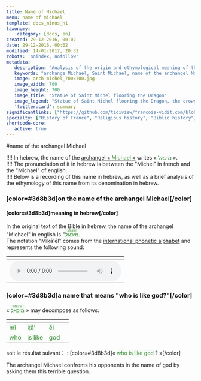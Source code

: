 ```yaml
---
title: Name of Michael
menu: name of michael
template: docs_minus_h1
taxonomy:
    category: [docs, en]
created: 29-12-2016, 00:02
date: 29-12-2016, 00:02
modified: 14-01-2017, 20:32
robots: 'noindex, nofollow'
metadata:
   description: "Analysis of the origin and ethymological meaning of the name of Archangel Michael from its name in Hebrew"
   keywords: "archange Michael, Saint Michael, name of the archangel Michael, hebrew, origin of the name of Saint Michael"
   image: arch-michel_700x700.jpg
   image_width: 700
   image_height: 700
   image_title: "Statue of Saint Michel flooring the Dragon"
   image_legend: "Statue of Saint Michel flooring the Dragon, the crowning sculpture of the Mont-Saint-Michel Abbey and carried out by Emmanuel Fremiet"
   'twitter:card': summary
significantlinks: ["https://github.com/tidiview/francois-vidit.com/blob/develop/user/sites/docs/pages/01.home/04.mont-saint-michel/arch-michel/01.nom/docs.en.md", "https://en.wikipedia.org/wiki/International_Phonetic_Alphabet", "https://en.wikipedia.org/wiki/Michael_(archangel)"]
specialty: ["History of France", "Religious history", "Biblic history", "New Testament", "Revelation", "Archangel Michael", "Saint Michael", "Mont-Saint-Michel", "Mount Saint Michael"]
shortcode-core:
   active: true
---
```

#name of the archangel Michael


!!!! In hebrew, the name of the [archangel « <span style="color:#3d8b3d;">Michael</span> »][1] writes « <span lang="he" style="color:#3d8b3d;">מיכאל</span> ».  
!!!! The pronunciation of it in hebrew is between the "Michel" in french and the "Michael" of english.  
!!!! Below is a recording of this name in hebrew, as well as a brief analysis of the ethymology of this name from its denomination in hebrew.  

### [color=#3d8b3d]on the name of the archangel Michael[/color]

#### [color=#3d8b3d]meaning in hebrew[/color]

In the original text of the Bible in hebrew, the name of the archangel "Michael" in english is "<ruby><rb><span style="background:#f1f9f1;color:#3d8b3d;" lang="he">מיכאל</span></rb><rt><span style="background:#f1f9f1;color:#3d8b3d;">Mîḵā'ēl</span></rt></ruby>.  
The notation "Mîḵā'ēl" comes from the [international phonetic alphabet][2] and represents the following sound:      

| <span hidden>hidden</span> |
| -------------------------- |
| ![enregistrement de la prononciation de מיכאל en hébreu][3] |

### [color=#3d8b3d]a name that means "who is like god?"[/color]

« <ruby><rb><span style="background:#f1f9f1;color:#3d8b3d;">מיכאל</span></rb><rt><span style="background:#f1f9f1;color:#3d8b3d;">Mîḵā’ēl</span></rt></ruby> » may decompose as follows:  

| <span hidden>hidden</span> | <span hidden>hidden</span> | <span hidden>hidden</span> | <span hidden>hidden</span> |
| -------------------------- | -------------------------- | -------------------------- | -------------------------- |
| <span style="background:#f1f9f1;color:#3d8b3d;">mî</span> | <span style="background:#f1f9f1;color:#3d8b3d;">ḵā’</span> | <span style="background:#f1f9f1;color:#3d8b3d;">ēl</span> |
| <span style="background:#f1f9f1;color:#3d8b3d;">who</span> | <span style="background:#f1f9f1;color:#3d8b3d;">is like</span> | <span style="background:#f1f9f1;color:#3d8b3d;">god</span> |  

soit le résultat suivant：
: [color=#3d8b3d]« <span style="background:#f1f9f1;color:#3d8b3d;">who</span> <span style="background:#f1f9f1;color:#3d8b3d;">is like</span> <span style="background:#f1f9f1;color:#3d8b3d;">god</span> ? »[/color]  

 The archangel Michael confronts his opponents in the name of god by asking them this terrible question.  

[1]: https://en.wikipedia.org/wiki/Michael_(archangel) "https://en.wikipedia.org/wiki/Michael (archangel)"
[2]: https://en.wikipedia.org/wiki/International_Phonetic_Alphabet "https://en.wikipedia.org/wiki/International_Phonetic_Alphabet"
[3]: ./prononciation_mihael.mp3 "Pronunciation of מיכאל in hebrew"